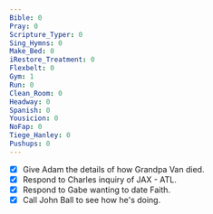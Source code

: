 ```yaml
---
Bible: 0
Pray: 0
Scripture_Typer: 0
Sing_Hymns: 0
Make_Bed: 0
iRestore_Treatment: 0
Flexbelt: 0
Gym: 1
Run: 0
Clean_Room: 0
Headway: 0
Spanish: 0
Yousicion: 0
NoFap: 0
Tiege_Hanley: 0
Pushups: 0
---
```


- [x] Give Adam the details of how Grandpa Van died.
- [x] Respond to Charles inquiry of JAX - ATL.
- [x] Respond to Gabe wanting to date Faith.
- [x] Call John Ball to see how he's doing.